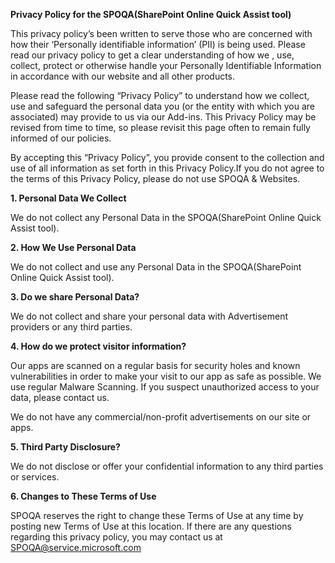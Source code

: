 **Privacy Policy for the SPOQA(SharePoint Online Quick Assist tool)**

This privacy policy’s been written to serve those who are concerned with how their ‘Personally identifiable information’ (PII) is being used. Please read our privacy policy to get a clear understanding of how we , use, collect, protect or otherwise handle your Personally Identifiable Information in accordance with our website and all other products.

Please read the following “Privacy Policy” to understand how we collect, use and safeguard the personal data you (or the entity with which you are associated) may provide to us via our Add-ins. This Privacy Policy may be revised from time to time, so please revisit this page often to remain fully informed of our policies.

By accepting this “Privacy Policy”, you provide consent to the collection and use of all information as set forth in this Privacy Policy.If you do not agree to the terms of this Privacy Policy, please do not use SPOQA & Websites.
 
 
**1. Personal Data We Collect**

We do not collect any Personal Data in the SPOQA(SharePoint Online Quick Assist tool).

 

**2. How We Use Personal Data**

We do not collect and use any Personal Data in the SPOQA(SharePoint Online Quick Assist tool).



**3. Do we share Personal Data?**

We do not collect and share your personal data with Advertisement providers or any third parties.



**4. How do we protect visitor information?**

Our apps are scanned on a regular basis for security holes and known vulnerabilities in order to make your visit to our app as safe as possible. We use regular Malware Scanning. If you suspect unauthorized access to your data, please contact us.

We do not have any commercial/non-profit advertisements on our site or apps.



**5. Third Party Disclosure?**

We do not disclose or offer your confidential information to any third parties or services.



**6. Changes to These Terms of Use**

SPOQA reserves the right to change these Terms of Use at any time by posting new Terms of Use at this location. If there are any questions regarding this privacy policy, you may contact us at SPOQA@service.microsoft.com


